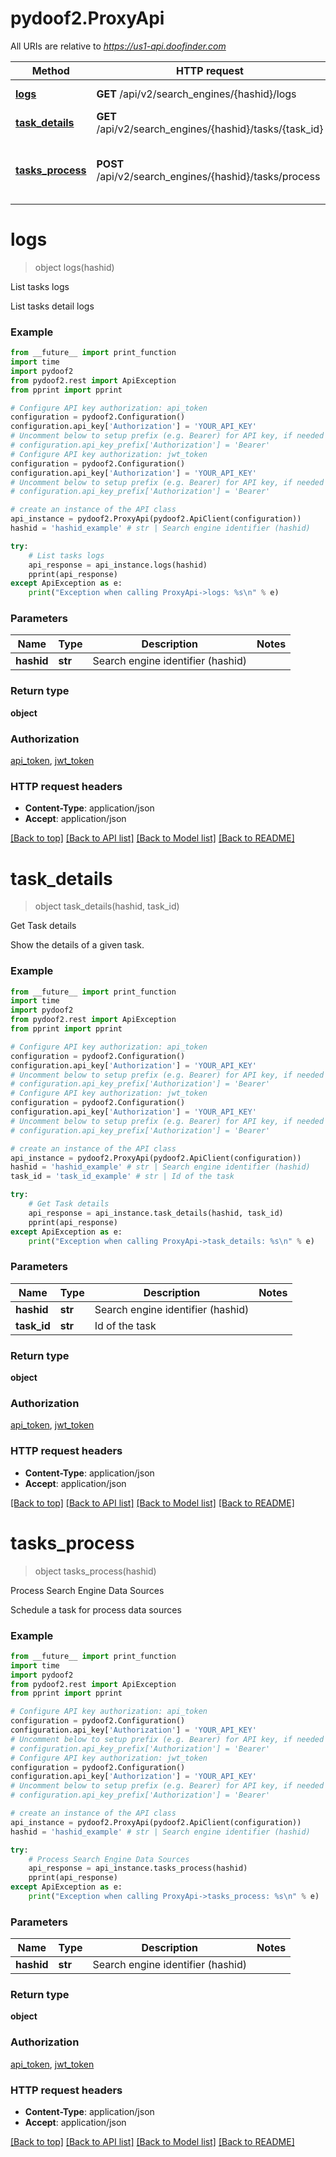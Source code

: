 # pydoof2.ProxyApi

All URIs are relative to *https://us1-api.doofinder.com*

Method | HTTP request | Description
------------- | ------------- | -------------
[**logs**](ProxyApi.md#logs) | **GET** /api/v2/search_engines/{hashid}/logs | List tasks logs
[**task_details**](ProxyApi.md#task_details) | **GET** /api/v2/search_engines/{hashid}/tasks/{task_id} | Get Task details
[**tasks_process**](ProxyApi.md#tasks_process) | **POST** /api/v2/search_engines/{hashid}/tasks/process | Process Search Engine Data Sources


# **logs**
> object logs(hashid)

List tasks logs

List tasks detail logs

### Example
```python
from __future__ import print_function
import time
import pydoof2
from pydoof2.rest import ApiException
from pprint import pprint

# Configure API key authorization: api_token
configuration = pydoof2.Configuration()
configuration.api_key['Authorization'] = 'YOUR_API_KEY'
# Uncomment below to setup prefix (e.g. Bearer) for API key, if needed
# configuration.api_key_prefix['Authorization'] = 'Bearer'
# Configure API key authorization: jwt_token
configuration = pydoof2.Configuration()
configuration.api_key['Authorization'] = 'YOUR_API_KEY'
# Uncomment below to setup prefix (e.g. Bearer) for API key, if needed
# configuration.api_key_prefix['Authorization'] = 'Bearer'

# create an instance of the API class
api_instance = pydoof2.ProxyApi(pydoof2.ApiClient(configuration))
hashid = 'hashid_example' # str | Search engine identifier (hashid)

try:
    # List tasks logs
    api_response = api_instance.logs(hashid)
    pprint(api_response)
except ApiException as e:
    print("Exception when calling ProxyApi->logs: %s\n" % e)
```

### Parameters

Name | Type | Description  | Notes
------------- | ------------- | ------------- | -------------
 **hashid** | **str**| Search engine identifier (hashid) | 

### Return type

**object**

### Authorization

[api_token](../README.md#api_token), [jwt_token](../README.md#jwt_token)

### HTTP request headers

 - **Content-Type**: application/json
 - **Accept**: application/json

[[Back to top]](#) [[Back to API list]](../README.md#documentation-for-api-endpoints) [[Back to Model list]](../README.md#documentation-for-models) [[Back to README]](../README.md)

# **task_details**
> object task_details(hashid, task_id)

Get Task details

Show the details of a given task.

### Example
```python
from __future__ import print_function
import time
import pydoof2
from pydoof2.rest import ApiException
from pprint import pprint

# Configure API key authorization: api_token
configuration = pydoof2.Configuration()
configuration.api_key['Authorization'] = 'YOUR_API_KEY'
# Uncomment below to setup prefix (e.g. Bearer) for API key, if needed
# configuration.api_key_prefix['Authorization'] = 'Bearer'
# Configure API key authorization: jwt_token
configuration = pydoof2.Configuration()
configuration.api_key['Authorization'] = 'YOUR_API_KEY'
# Uncomment below to setup prefix (e.g. Bearer) for API key, if needed
# configuration.api_key_prefix['Authorization'] = 'Bearer'

# create an instance of the API class
api_instance = pydoof2.ProxyApi(pydoof2.ApiClient(configuration))
hashid = 'hashid_example' # str | Search engine identifier (hashid)
task_id = 'task_id_example' # str | Id of the task

try:
    # Get Task details
    api_response = api_instance.task_details(hashid, task_id)
    pprint(api_response)
except ApiException as e:
    print("Exception when calling ProxyApi->task_details: %s\n" % e)
```

### Parameters

Name | Type | Description  | Notes
------------- | ------------- | ------------- | -------------
 **hashid** | **str**| Search engine identifier (hashid) | 
 **task_id** | **str**| Id of the task | 

### Return type

**object**

### Authorization

[api_token](../README.md#api_token), [jwt_token](../README.md#jwt_token)

### HTTP request headers

 - **Content-Type**: application/json
 - **Accept**: application/json

[[Back to top]](#) [[Back to API list]](../README.md#documentation-for-api-endpoints) [[Back to Model list]](../README.md#documentation-for-models) [[Back to README]](../README.md)

# **tasks_process**
> object tasks_process(hashid)

Process Search Engine Data Sources

Schedule a task for process data sources

### Example
```python
from __future__ import print_function
import time
import pydoof2
from pydoof2.rest import ApiException
from pprint import pprint

# Configure API key authorization: api_token
configuration = pydoof2.Configuration()
configuration.api_key['Authorization'] = 'YOUR_API_KEY'
# Uncomment below to setup prefix (e.g. Bearer) for API key, if needed
# configuration.api_key_prefix['Authorization'] = 'Bearer'
# Configure API key authorization: jwt_token
configuration = pydoof2.Configuration()
configuration.api_key['Authorization'] = 'YOUR_API_KEY'
# Uncomment below to setup prefix (e.g. Bearer) for API key, if needed
# configuration.api_key_prefix['Authorization'] = 'Bearer'

# create an instance of the API class
api_instance = pydoof2.ProxyApi(pydoof2.ApiClient(configuration))
hashid = 'hashid_example' # str | Search engine identifier (hashid)

try:
    # Process Search Engine Data Sources
    api_response = api_instance.tasks_process(hashid)
    pprint(api_response)
except ApiException as e:
    print("Exception when calling ProxyApi->tasks_process: %s\n" % e)
```

### Parameters

Name | Type | Description  | Notes
------------- | ------------- | ------------- | -------------
 **hashid** | **str**| Search engine identifier (hashid) | 

### Return type

**object**

### Authorization

[api_token](../README.md#api_token), [jwt_token](../README.md#jwt_token)

### HTTP request headers

 - **Content-Type**: application/json
 - **Accept**: application/json

[[Back to top]](#) [[Back to API list]](../README.md#documentation-for-api-endpoints) [[Back to Model list]](../README.md#documentation-for-models) [[Back to README]](../README.md)

